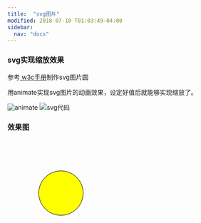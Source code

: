 ```yaml
---
title:  "svg图片"
modified: 2018-07-10 T01:03:49-04:00
sidebar:
  nav: "docs"
---
```


### svg实现缩放效果

<p>参考<a href="http://www.w3school.com.cn/svg/svg_reference.asp" title="Title">
w3c手册</a>制作svg图片圆</p>

用animate实现svg图片的动画效果，设定好值后就能够实现缩放了。

![animate]({{site.url}}{{site.baseurl}}/images/animate.png)
![svg代码]({{site.url}}{{site.baseurl}}/images/svg代码.png)



### 效果图
<svg width="200px" height="200px">
    <circle r="50" cx="120" cy="120" fill="yellow" stroke="black">
        <animate attributeName="r" from="10" to="30" dur="2s" begin="mouseover" fill="yellow" class="magnify"/>
        <animate attributeName="r" from="10" to="70" dur="2s" begin="mouseout" fill="yellow" class="shrink"/>
    </circle>
  <g
     inkscape:label="Layer 1"
     inkscape:groupmode="layer"
     id="layer1">
    <ellipse
       id="path10"
       cx="644.3798"
       cy="654.511287"
       rx="160.81231"
       ry="160.444444"
       style="stroke-width:0.26458332;fill:#ffd42a" />
  </g>
</svg>